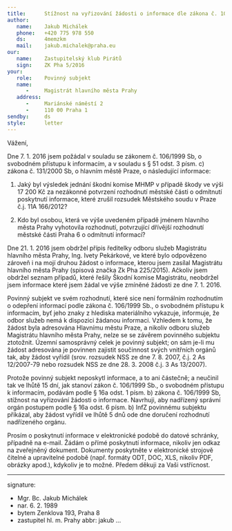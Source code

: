 ```yaml
---
title:      Stížnost na vyřizování žádosti o informace dle zákona č. 106/1999 Sb.
author:
   name:    Jakub Michálek
   phone:   +420 775 978 550
   ds:      4memzkm
   mail:    jakub.michalek@praha.eu
our:
   name:    Zastupitelský klub Pirátů
   sign:    ZK Pha 5/2016
your:
   role:    Povinný subjekt
   name:    
      -     Magistrát hlavního města Prahy
   address:
      -     Mariánské náměstí 2
      -     110 00 Praha 1
sendby:     ds
style:      letter
---
```


Vážení,

Dne 7. 1. 2016 jsem požádal v souladu se zákonem č. 106/1999 Sb, o svobodném přístupu k informacím, a v souladu s § 51 odst. 3 písm. c) zákona č. 131/2000 Sb, o hlavním městě Praze, o následující informace:

1. Jaký byl výsledek jednání škodní komise MHMP v případě škody ve výši 17 200 Kč za nezákonné potvrzení rozhodnutí městské části o odmítnutí poskytnutí informace, které zrušil rozsudek Městského soudu v Praze č.j. 11A 166/2012?

2. Kdo byl osobou, která ve výše uvedeném případě jménem hlavního města Prahy vyhotovila rozhodnutí, potvrzující dřívější rozhodnutí městské části Praha 6 o odmítnutí informací?

Dne 21. 1. 2016 jsem obdržel přípis ředitelky odboru služeb Magistrátu hlavního města Prahy, Ing. Ivety Pekárkové, ve které bylo odpovězeno zároveň i na mojí druhou žádost o informace, kterou jsem zasílal Magistrátu hlavního města Prahy (spisová značka Zk Pha 225/2015). Ačkoliv jsem obdržel seznam případů, které řešily Škodní komise Magistrátu, neobdržel jsem informace které jsem žádal ve výše zmíněné žádosti ze dne 7. 1. 2016. 

Povinný subjekt ve svém rozhodnutí, které sice není formálním rozhodnutím o odepření informací podle zákona č. 106/1999 Sb., o svobodném přístupu k informacím, byť jeho znaky z hlediska materiálního vykazuje, informuje, že odbor služeb nemá k dispozici žádanou informaci. Vzhledem k tomu, že žádost byla adresována Hlavnímu městu Praze, a nikoliv odboru služeb Magistrátu hlavního města Prahy, nelze se se závěrem povinného subjektu ztotožnit. Územní samosprávný celek je povinný subjekt; on sám je-li mu žádost adresována je povinnen zajistit součinnost svých vnitřních orgánů tak, aby žádost vyřídil (srov. rozsudek NSS ze dne 7. 8. 2007, č.j. 2 As 12/2007-79 nebo rozsudek NSS ze dne 28. 3. 2008 č.j. 3 As 13/2007). 

Protože povinný subjekt neposkytl informace, a to ani částečně; a neučinil tak ve lhůtě 15 dní, jak stanoví zákon č. 106/1999 Sb., o svobodném přístupu k informacím, podávám podle § 16a odst. 1 písm. b) zákona č. 106/1999 Sb, stížnost na vyřizování žádosti o informace. Navrhuji, aby nadřízený správní orgán postupem podle § 16a odst. 6 písm. b) InfZ povinnému subjektu přikázal, aby žádost vyřídil ve lhůtě 5 dnů ode dne doručení rozhodnutí nadřízeného orgánu.

Prosím o poskytnutí informace v elektronické podobě do datové schránky, případně na e-mail. Žádám o přímé poskytnutí informace, nikoliv jen odkaz na zveřejněný dokument. Dokumenty poskytněte v elektronické strojově čitelné a upravitelné podobě (např. formáty ODT, DOC, XLS, nikoliv PDF, obrázky apod.), kdykoliv je to možné. Předem děkuji za Vaši vstřícnost.

---
signature:
  - Mgr. Bc. Jakub Michálek
  - nar. 6. 2. 1989
  - bytem Zenklova 193, Praha 8
  - zastupitel hl. m. Prahy
abbr:       jakub
...
